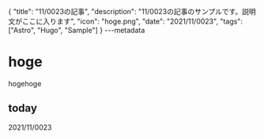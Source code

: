 {
  "title": "11/0023の記事",
  "description": "11/0023の記事のサンプルです。説明文がここに入ります",
  "icon": "hoge.png",
  "date": "2021/11/0023",
  "tags": ["Astro", "Hugo", "Sample"]
}
---metadata

# hoge
hogehoge

## today
2021/11/0023